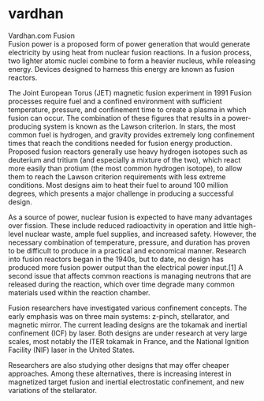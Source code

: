# vardhan
Vardhan.com
Fusion    
         Fusion power is a proposed form of power generation that would generate electricity by using heat from nuclear fusion reactions. In a fusion process, two lighter atomic nuclei combine to form a heavier nucleus, while releasing energy. Devices designed to harness this energy are known as fusion reactors.


The Joint European Torus (JET) magnetic fusion experiment in 1991
Fusion processes require fuel and a confined environment with sufficient temperature, pressure, and confinement time to create a plasma in which fusion can occur. The combination of these figures that results in a power-producing system is known as the Lawson criterion. In stars, the most common fuel is hydrogen, and gravity provides extremely long confinement times that reach the conditions needed for fusion energy production. Proposed fusion reactors generally use heavy hydrogen isotopes such as deuterium and tritium (and especially a mixture of the two), which react more easily than protium (the most common hydrogen isotope), to allow them to reach the Lawson criterion requirements with less extreme conditions. Most designs aim to heat their fuel to around 100 million degrees, which presents a major challenge in producing a successful design.

As a source of power, nuclear fusion is expected to have many advantages over fission. These include reduced radioactivity in operation and little high-level nuclear waste, ample fuel supplies, and increased safety. However, the necessary combination of temperature, pressure, and duration has proven to be difficult to produce in a practical and economical manner. Research into fusion reactors began in the 1940s, but to date, no design has produced more fusion power output than the electrical power input.[1] A second issue that affects common reactions is managing neutrons that are released during the reaction, which over time degrade many common materials used within the reaction chamber.

Fusion researchers have investigated various confinement concepts. The early emphasis was on three main systems: z-pinch, stellarator, and magnetic mirror. The current leading designs are the tokamak and inertial confinement (ICF) by laser. Both designs are under research at very large scales, most notably the ITER tokamak in France, and the National Ignition Facility (NIF) laser in the United States.

 Researchers are also studying other designs that may offer cheaper approaches. Among these alternatives, there is increasing interest in magnetized target fusion and inertial electrostatic confinement, and new variations of the stellarator.
